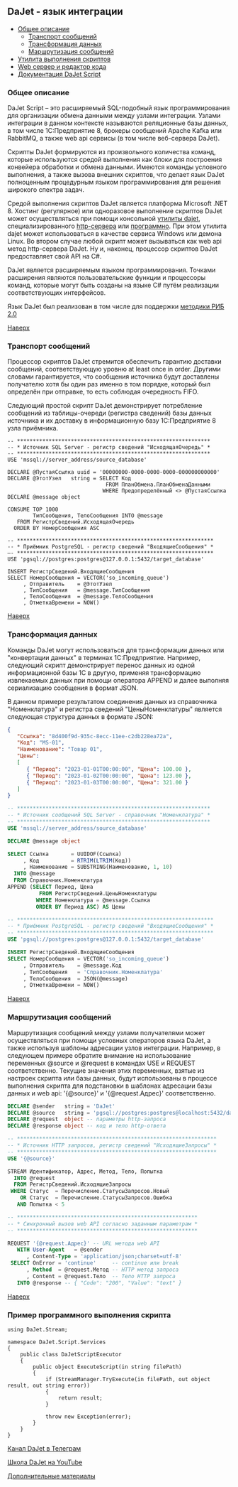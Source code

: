 ## DaJet - язык интеграции

- [Общее описание](#общее-описание)
  - [Транспорт сообщений](#транспорт-сообщений)
  - [Трансформация данных](#трансформация-данных)
  - [Маршрутизация сообщений](#маршрутизация-сообщений)
- [Утилита выполнения скриптов](https://github.com/zhichkin/dajet/tree/main/doc/dajet-utility/README.md)
- [Web сервер и редактор кода](https://github.com/zhichkin/dajet/tree/main/doc/dajet-studio/README.md)
- [Документация DaJet Script](https://github.com/zhichkin/dajet/blob/main/doc/dajet-script/README.md)

### Общее описание

DaJet Script – это расширяемый SQL-подобный язык программирования для организации обмена данными между узлами интеграции. Узлами интеграции в данном контексте называются реляционные базы данных, в том числе 1С:Предприятие 8, брокеры сообщений Apache Kafka или RabbitMQ, а также web api сервисы (в том числе веб-сервера DaJet).

Скрипты DaJet формируются из произвольного количества команд, которые используются средой выполнения как блоки для построения конвейера обработки и обмена данными. Имеются команды условного выполнения, а также вызова внешних скриптов, что делает язык DaJet полноценным процедурным языком программирования для решения широкого спектра задач.

Средой выполнения скриптов DaJet является платформа Microsoft .NET 8. Хостинг (регулярное) или одноразовое выполнение скриптов DaJet может осуществляться при помощи консольной [утилиты dajet](https://github.com/zhichkin/dajet/tree/main/doc/dajet-utility/README.md), специализированного [http-сервера](https://github.com/zhichkin/dajet/tree/main/doc/dajet-studio/README.md) или [программно](#пример-программного-выполнения-скрипта). При этом утилита dajet может использоваться в качестве сервиса Windows или демона Linux. Во втором случае любой скрипт может вызываться как web api метод http-сервера DaJet. Ну и, наконец, процессор скриптов DaJet предоставляет свой API на C#.

DaJet является расширяемым языком программирования. Точками расширения являются пользовательские функции и процессоры команд, которые могут быть созданы на языке C# путём реализации соответствующих интерфейсов.

Язык DaJet был реализован в том числе для поддержки [методики РИБ 2.0](https://infostart.ru/video/w2100189/)

[Наверх](#dajet---язык-интеграции)

### Транспорт сообщений

Процессор скриптов DaJet стремится обеспечить гарантию доставки сообщений, соответствующую уровню at least once in order. Другими словами гарантируется, что сообщения источника будут доставлены получателю хотя бы один раз именно в том порядке, который был определён при отправке, то есть соблюдая очередность FIFO.

Следующий простой скрипт DaJet демонстрирует потребление сообщений из таблицы-очереди (регистра сведений) базы данных источника и их доставку в информационную базу 1С:Предприятие 8 узла приёмника.

```TSQL
-- *************************************************************
-- * Источник SQL Server - регистр сведений "ИсходящаяОчередь" *
-- *************************************************************
USE 'mssql://server_address/source_database'

DECLARE @ПустаяСсылка uuid = '00000000-0000-0000-0000-000000000000'
DECLARE @ЭтотУзел   string = SELECT Код
                               FROM ПланОбмена.ПланОбменаДанными
                              WHERE Предопределённый <> @ПустаяСсылка
DECLARE @message object

CONSUME TOP 1000
        ТипСообщения, ТелоСообщения INTO @message
   FROM РегистрСведений.ИсходящаяОчередь
  ORDER BY НомерСообщения ASC

-- **************************************************************
-- * Приёмник PostgreSQL - регистр сведений "ВходящиеСообщения" *
–- **************************************************************
USE 'pgsql://postgres:postgres@127.0.0.1:5432/target_database'

INSERT РегистрСведений.ВходящиеСообщения
SELECT НомерСообщения = VECTOR('so_incoming_queue')
     , Отправитель    = @ЭтотУзел
     , ТипСообщения   = @message.ТипСообщения
     , ТелоСообщения  = @message.ТелоСообщения
     , ОтметкаВремени = NOW()
```

[Наверх](#dajet---язык-интеграции)

### Трансформация данных

Команды DaJet могут использоваться для трансформации данных или "конвертации данных" в терминах 1С:Предприятие. Например, следующий скрипт демонстрирует перенос данных из одной информационной базы 1С в другую, применяя трансформацию извлекаемых данных при помощи оператора APPEND и далее выполняя сериализацию сообщения в формат JSON.

В данном примере результатом соединения данных из справочника "Номенклатура" и регистра сведений "ЦеныНоменклатуры" является следующая структура данных в формате JSON:
```JSON
{
   "Ссылка": "8d400f9d-935c-8ecc-11ee-c2db228ea72a",
   "Код": "MS-01",
   "Наименование": "Товар 01",
   "Цены":
   [
      { "Период": "2023-01-01T00:00:00", "Цена": 100.00 },
      { "Период": "2023-01-02T00:00:00", "Цена": 123.00 },
      { "Период": "2023-01-03T00:00:00", "Цена": 321.00 }
   ]
}
```
```SQL
-- *************************************************************
-- * Источник сообщений SQL Server - справочник "Номенклатура" *
-- *************************************************************
USE 'mssql://server_address/source_database'

DECLARE @message object

SELECT Ссылка       = UUIDOF(Ссылка)
     , Код          = RTRIM(LTRIM(Код))
     , Наименование = SUBSTRING(Наименование, 1, 10)
  INTO @message
  FROM Справочник.Номенклатура
APPEND (SELECT Период, Цена
          FROM РегистрСведений.ЦеныНоменклатуры
         WHERE Номенклатура = @message.Ссылка
         ORDER BY Период ASC) AS Цены

-- **************************************************************
-- * Приёмник PostgreSQL - регистр сведений "ВходящиеСообщения" *
-- **************************************************************
USE 'pgsql://postgres:postgres@127.0.0.1:5432/target_database'

INSERT РегистрСведений.ВходящиеСообщения
SELECT НомерСообщения = VECTOR('so_incoming_queue')
     , Отправитель    = @message.Код
     , ТипСообщения   = 'Справочник.Номенклатура'
     , ТелоСообщения  = JSON(@message)
     , ОтметкаВремени = NOW()
```

[Наверх](#dajet---язык-интеграции)

### Маршрутизация сообщений

Маршрутизация сообщений между узлами получателями может осуществляться при помощи условных операторов языка DaJet, а также используя шаблоны адресации узлов интеграции. Например, в следующем примере обратите внимание на использование переменных @source и @request в командах USE и REQUEST соответственно. Текущие значения этих переменных, взятые из настроек скрипта или базы данных, будут использованы в процессе выполнения скрипта для подстановки в шаблонах адресации базы данных и web api: '{@source}' и '{@request.Адрес}' соответственно.

```SQL
DECLARE @sender   string = 'DaJet'
DECLARE @source   string = 'pgsql://postgres:postgres@localhost:5432/database_name'
DECLARE @request  object -- параметры http-запроса
DECLARE @response object -- код и тело http-ответа

-- ***************************************************************
-- * Источник HTTP запросов, регистр сведений "ИсходящиеЗапросы" *
-- ***************************************************************
USE '{@source}'

STREAM Идентификатор, Адрес, Метод, Тело, Попытка
  INTO @request
  FROM РегистрСведений.ИсходящиеЗапросы
 WHERE Статус  = Перечисление.СтатусыЗапросов.Новый
    OR Статус  = Перечисление.СтатусыЗапросов.Ошибка
   AND Попытка < 5

-- *********************************************************
-- * Синхронный вызов web API согласно заданным параметрам *
-- *********************************************************

REQUEST '{@request.Адрес}' -- URL метода web API
   WITH User-Agent   = @sender
      , Content-Type = 'application/json;charset=utf-8'
 SELECT OnError = 'continue'     -- continue или break
      , Method  = @request.Метод -- HTTP метод запроса
      , Content = @request.Тело  -- Тело HTTP запроса
   INTO @response -- { "Code": "200", "Value": "text" }
```

[Наверх](#dajet---язык-интеграции)

### Пример программного выполнения скрипта

```CSHARP
using DaJet.Stream;

namespace DaJet.Script.Services
{
    public class DaJetScriptExecutor
    {
        public object ExecuteScript(in string filePath)
        {
            if (StreamManager.TryExecute(in filePath, out object result, out string error))
            {
                return result;
            }

            throw new Exception(error);
        }
    }
}
```
[Канал DaJet в Телеграм](https://t.me/dajet_studio)

[Школа DaJet на YouTube](https://www.youtube.com/playlist?list=PLyBbhdsc7InutmVxyUszw-ZNJ5zKVBot2)

[Дополнительные материалы](https://zhichkin.github.io/)
